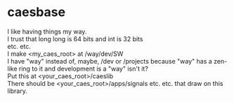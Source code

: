# caesbase
I like having things my way.<br>
I trust that long long is 64 bits and int is 32 bits<br>
etc. etc.<br>
I make <my_caes_root>  at /way/dev/SW<br>
I have "way" instead of, maybe, /dev or /projects because "way" has a zen-like ring to it and development is a "way" isn't it?<br>
Put this at <your_caes_root>/caeslib<br>
There should be <your_caes_root>/apps/signals  etc. etc. that draw on this library.
